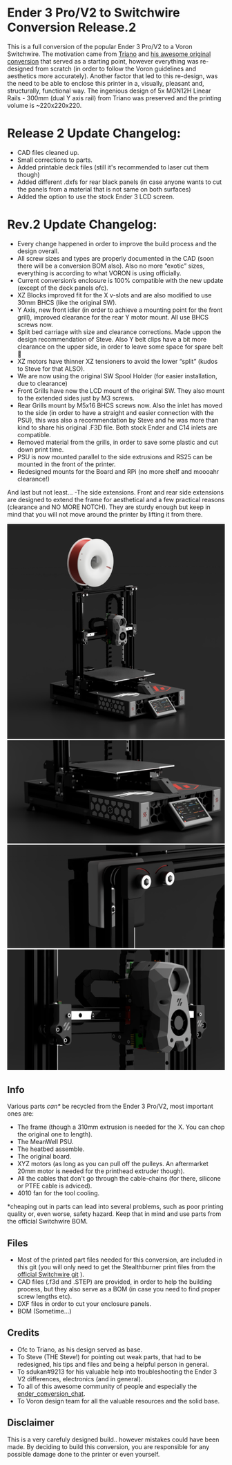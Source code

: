 # Ender 3 Pro/V2 to Switchwire Conversion Release.2

This is a full conversion of the popular Ender 3 Pro/V2 to a Voron Switchwire. The motivation came from [Triano](https://github.com/walttriano) and [his awesome original conversion](https://github.com/walttriano/VoronUsers/tree/master/printer_mods/Triano/Ender_3Pro_Switchwire) that served as a starting point, however everything was re-designed from scratch (in order to follow the Voron guidelines and aesthetics more accurately). Another factor that led to this re-design, was the need to be able to enclose this printer in a, visually, pleasant and, structurally, functional way. The ingenious design of 5x MGN12H Linear Rails - 300mm (dual Y axis rail) from Triano was preserved and the printing volume is ~220x220x220.

# Release 2 Update Changelog:

- CAD files cleaned up.
- Small corrections to parts.
- Added printable deck files (still it's recommended to laser cut them though)
- Added different .dxfs for rear black panels (in case anyone wants to cut the panels from a material that is not same on both surfaces)
- Added the option to use the stock Ender 3 LCD screen.

# Rev.2 Update Changelog:

- Every change happened in order to improve the build process and the design overall.
- All screw sizes and types are properly documented in the CAD (soon there will be a conversion BOM also). Also no more “exotic” sizes, everything is according to what VORON is using officially.
- Current conversion’s enclosure is 100% compatible with the new update (except of the deck panels ofc).
- XZ Blocks improved fit for the X v-slots and are also modified to use 30mm BHCS (like the original SW).
- Y Axis, new front idler (in order to achieve a mounting point for the front grill), improved clearance for the rear Y motor mount. All use BHCS screws now.
- Split bed carriage with size and clearance corrections. Made uppon the design recommendation of Steve. Also Y belt clips have a bit more clearance on the upper side, in order to leave some space for spare belt 🙂
- XZ motors have thinner XZ tensioners to avoid the lower “split” (kudos to Steve for that ALSO).
- We are now using the original SW Spool Holder (for easier installation, due to clearance)
- Front Grills have now the LCD mount of the original SW. They also mount to the extended sides just by M3 screws.
- Rear Grills mount by M5x16 BHCS screws now. Also the inlet has moved to the side (in order to have a straight and easier connection with the PSU), this was also a recommendation by Steve and he was more than kind to share his original .F3D file. Both stock Ender and C14 inlets are compatible.
- Removed material from the grills, in order to save some plastic and cut down print time.
- PSU is now mounted parallel to the side extrusions and RS25 can be mounted in the front of the printer.
- Redesigned mounts for the Board and RPi (no more shelf and moooahr clearance!)

And last but not least…
-The side extensions. Front and rear side extensions are designed to extend the frame for aesthetical and a few practical reasons (clearance and NO MORE NOTCH). They are sturdy enough but keep in mind that you will not move around the printer by lifting it from there.

![Home](1.1_crop.png)
![Home](2.1.png)
![Home](2.2.png)
![Home](2.3.png)

## Info

Various parts _can*_ be recycled from the Ender 3 Pro/V2, most important ones are:
- The frame (though a 310mm extrusion is needed for the X. You can chop the original one to length).
- The MeanWell PSU.
- The heatbed assemble.
- The original board.
- XYZ motors (as long as you can pull off the pulleys. An aftermarket 20mm motor is needed for the printhead extruder though).
- All the cables that don't go through the cable-chains (for there, silicone or PTFE cable is adviced).
- 4010 fan for the tool cooling.

*cheaping out in parts can lead into several problems, such as poor printing quality or, even worse, safety hazard. Keep that in mind and use parts from the official Switchwire BOM.

## Files

- Most of the printed part files needed for this conversion, are included in this git (you will only need to get the Stealthburner print files from the [official Switchwire git](https://github.com/VoronDesign/Voron-Stealthburner) ).
- CAD files (.f3d and .STEP) are provided, in order to help the building process, but they also serve as a BOM (in case you need to find proper screw lengths etc).
- DXF files in order to cut your enclosure panels.
- BOM (Sometime...)

## Credits

- Ofc to Triano, as his design served as base.
- To Steve (THE Steve!) for pointing out weak parts, that had to be redesigned, his tips and files and being a helpful person in general.
- To sdukan#9213 for his valuable help into troubleshooting the Ender 3 V2 differences, electronics (and in general).
- To all of this awesome community of people and especially the [ender_conversion_chat](https://discord.com/channels/460117602945990666/947303252372906014).
- To Voron design team for all the valuable resources and the solid base.

## Disclaimer

This is a very carefuly designed build.. however mistakes could have been made. By deciding to build this conversion, you are responsible for any possible damage done to the printer or even yourself.

